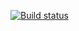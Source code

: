 [![Build status](https://ci.appveyor.com/api/projects/status/ochug75dt9f4ynhv?svg=true)](https://ci.appveyor.com/project/MozhaevIL/ajs-4-2)
